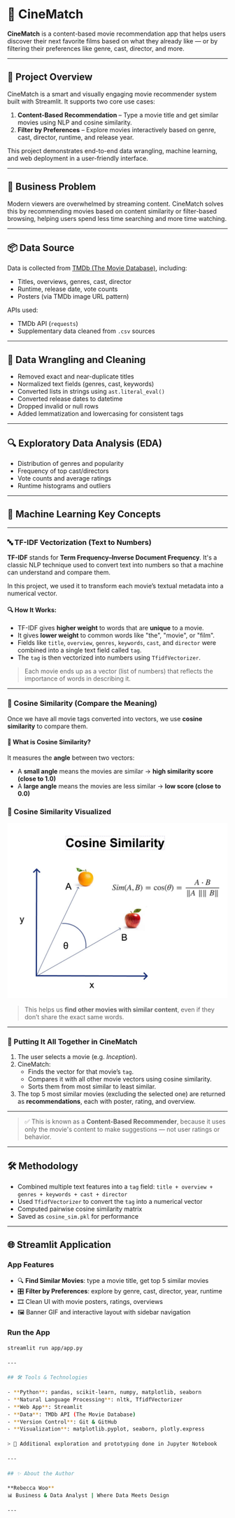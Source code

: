 # 🍿 CineMatch

**CineMatch** is a content-based movie recommendation app that helps users discover their next favorite films based on what they already like — or by filtering their preferences like genre, cast, director, and more.

---

## 📌 Project Overview

CineMatch is a smart and visually engaging movie recommender system built with Streamlit. It supports two core use cases:

1. **Content-Based Recommendation** – Type a movie title and get similar movies using NLP and cosine similarity.
2. **Filter by Preferences** – Explore movies interactively based on genre, cast, director, runtime, and release year.

This project demonstrates end-to-end data wrangling, machine learning, and web deployment in a user-friendly interface.

---

## 🎯 Business Problem

Modern viewers are overwhelmed by streaming content. CineMatch solves this by recommending movies based on content similarity or filter-based browsing, helping users spend less time searching and more time watching.

---

## 📦 Data Source

Data is collected from [TMDb (The Movie Database)](https://www.themoviedb.org/), including:
- Titles, overviews, genres, cast, director
- Runtime, release date, vote counts
- Posters (via TMDb image URL pattern)

APIs used:
- TMDb API (`requests`)
- Supplementary data cleaned from `.csv` sources

---

## 🧹 Data Wrangling and Cleaning

- Removed exact and near-duplicate titles
- Normalized text fields (genres, cast, keywords)
- Converted lists in strings using `ast.literal_eval()`
- Converted release dates to datetime
- Dropped invalid or null rows
- Added lemmatization and lowercasing for consistent tags

---

## 🔍 Exploratory Data Analysis (EDA)

- Distribution of genres and popularity
- Frequency of top cast/directors
- Vote counts and average ratings
- Runtime histograms and outliers

---

## 🧠 Machine Learning Key Concepts

---

### 🔤 TF-IDF Vectorization (Text to Numbers)

**TF-IDF** stands for **Term Frequency–Inverse Document Frequency**. It's a classic NLP technique used to convert text into numbers so that a machine can understand and compare them.

In this project, we used it to transform each movie’s textual metadata into a numerical vector.

#### 🔍 How It Works:
- TF-IDF gives **higher weight** to words that are **unique** to a movie.
- It gives **lower weight** to common words like "the", "movie", or "film".
- Fields like `title`, `overview`, `genres`, `keywords`, `cast`, and `director` were combined into a single text field called `tag`.
- The `tag` is then vectorized into numbers using `TfidfVectorizer`.

> Each movie ends up as a vector (list of numbers) that reflects the importance of words in describing it.

---

### 📐 Cosine Similarity (Compare the Meaning)

Once we have all movie tags converted into vectors, we use **cosine similarity** to compare them.

#### 📏 What is Cosine Similarity?
It measures the **angle** between two vectors:
- A **small angle** means the movies are similar → **high similarity score (close to 1.0)**
- A **large angle** means the movies are less similar → **low score (close to 0.0)**
### 🧠 Cosine Similarity Visualized

![Cosine Similarity](app/img/consine_sim.jpeg)

> This helps us **find other movies with similar content**, even if they don’t share the exact same words.

---

### 🔄 Putting It All Together in CineMatch

1. The user selects a movie (e.g. _Inception_).
2. CineMatch:
   - Finds the vector for that movie’s `tag`.
   - Compares it with all other movie vectors using cosine similarity.
   - Sorts them from most similar to least similar.
3. The top 5 most similar movies (excluding the selected one) are returned as **recommendations**, each with poster, rating, and overview.

---

> ✅ This is known as a **Content-Based Recommender**, because it uses only the movie's content to make suggestions — not user ratings or behavior.

---

## 🛠 Methodology

- Combined multiple text features into a `tag` field: `title + overview + genres + keywords + cast + director`
- Used `TfidfVectorizer` to convert the `tag` into a numerical vector
- Computed pairwise cosine similarity matrix
- Saved as `cosine_sim.pkl` for performance

---

## 🌐 Streamlit Application

### App Features
- 🔍 **Find Similar Movies**: type a movie title, get top 5 similar movies
- 🎛️ **Filter by Preferences**: explore by genre, cast, director, year, runtime
- 🎞️ Clean UI with movie posters, ratings, overviews
- 🖼️ Banner GIF and interactive layout with sidebar navigation

### Run the App

```bash
streamlit run app/app.py

---

## 🛠️ Tools & Technologies

- **Python**: pandas, scikit-learn, numpy, matplotlib, seaborn
- **Natural Language Processing**: nltk, TfidfVectorizer
- **Web App**: Streamlit
- **Data**: TMDb API (The Movie Database)
- **Version Control**: Git & GitHub
- **Visualization**: matplotlib.pyplot, seaborn, plotly.express

> 🔧 Additional exploration and prototyping done in Jupyter Notebook

---

## ✨ About the Author

**Rebecca Woo**  
📊 Business & Data Analyst | Where Data Meets Design  

---
